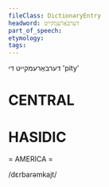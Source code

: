 ```yaml
---
fileClass: DictionaryEntry
headword: דערבאַרעמקייט
part_of_speech: 
etymology: 
tags: 
---
```

דערבאַרעמקייט
די
'pity'

CENTRAL
========

HASIDIC
=======
= AMERICA = 

/dɛrbarəmkajt/